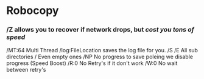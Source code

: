 # Robocopy

### /Z allows you to recover if network drops, but *cost you tons of speed*
/MT:64 Multi Thread 
/log:FileLocation saves the log file for you.
/S /E All sub directories / Even empty ones
/NP No progress to save poleing we disable progress (Speed Boost)
/R:0 No Retry's if it don't work
/W:0 No wait between retry's 
